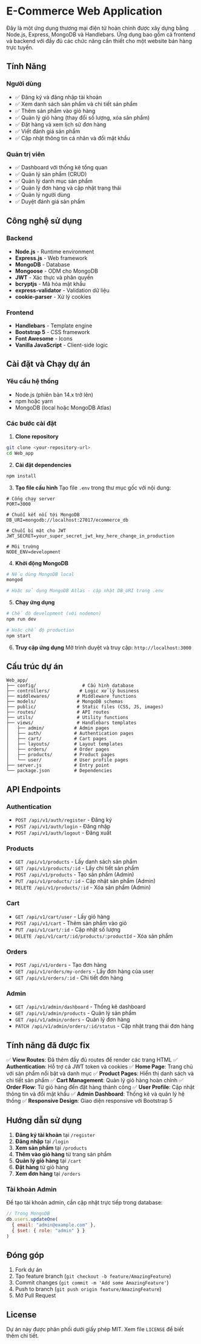 # E-Commerce Web Application

Đây là một ứng dụng thương mại điện tử hoàn chỉnh được xây dựng bằng Node.js, Express, MongoDB và Handlebars. Ứng dụng bao gồm cả frontend và backend với đầy đủ các chức năng cần thiết cho một website bán hàng trực tuyến.

## Tính Năng

### Người dùng
- ✅ Đăng ký và đăng nhập tài khoản
- ✅ Xem danh sách sản phẩm và chi tiết sản phẩm
- ✅ Thêm sản phẩm vào giỏ hàng
- ✅ Quản lý giỏ hàng (thay đổi số lượng, xóa sản phẩm)
- ✅ Đặt hàng và xem lịch sử đơn hàng
- ✅ Viết đánh giá sản phẩm
- ✅ Cập nhật thông tin cá nhân và đổi mật khẩu

### Quản trị viên
- ✅ Dashboard với thống kê tổng quan
- ✅ Quản lý sản phẩm (CRUD)
- ✅ Quản lý danh mục sản phẩm
- ✅ Quản lý đơn hàng và cập nhật trạng thái
- ✅ Quản lý người dùng
- ✅ Duyệt đánh giá sản phẩm

## Công nghệ sử dụng

### Backend
- **Node.js** - Runtime environment
- **Express.js** - Web framework
- **MongoDB** - Database
- **Mongoose** - ODM cho MongoDB
- **JWT** - Xác thực và phân quyền
- **bcryptjs** - Mã hóa mật khẩu
- **express-validator** - Validation dữ liệu
- **cookie-parser** - Xử lý cookies

### Frontend
- **Handlebars** - Template engine
- **Bootstrap 5** - CSS framework
- **Font Awesome** - Icons
- **Vanilla JavaScript** - Client-side logic

## Cài đặt và Chạy dự án

### Yêu cầu hệ thống
- Node.js (phiên bản 14.x trở lên)
- npm hoặc yarn
- MongoDB (local hoặc MongoDB Atlas)

### Các bước cài đặt

1. **Clone repository**
```bash
git clone <your-repository-url>
cd Web_app
```

2. **Cài đặt dependencies**
```bash
npm install
```

3. **Tạo file cấu hình**
Tạo file `.env` trong thư mục gốc với nội dung:
```env
# Cổng chạy server
PORT=3000

# Chuỗi kết nối tới MongoDB
DB_URI=mongodb://localhost:27017/ecommerce_db

# Chuỗi bí mật cho JWT
JWT_SECRET=your_super_secret_jwt_key_here_change_in_production

# Môi trường
NODE_ENV=development
```

4. **Khởi động MongoDB**
```bash
# Nếu dùng MongoDB local
mongod

# Hoặc sử dụng MongoDB Atlas - cập nhật DB_URI trong .env
```

5. **Chạy ứng dụng**
```bash
# Chế độ development (với nodemon)
npm run dev

# Hoặc chế độ production
npm start
```

6. **Truy cập ứng dụng**
Mở trình duyệt và truy cập: `http://localhost:3000`

## Cấu trúc dự án

```
Web_app/
├── config/                 # Cấu hình database
├── controllers/           # Logic xử lý business
├── middlewares/          # Middleware functions
├── models/               # MongoDB schemas
├── public/               # Static files (CSS, JS, images)
├── routes/               # API routes
├── utils/                # Utility functions
├── views/                # Handlebars templates
│   ├── admin/           # Admin pages
│   ├── auth/            # Authentication pages
│   ├── cart/            # Cart pages
│   ├── layouts/         # Layout templates
│   ├── orders/          # Order pages
│   ├── products/        # Product pages
│   └── user/            # User profile pages
├── server.js            # Entry point
└── package.json         # Dependencies
```

## API Endpoints

### Authentication
- `POST /api/v1/auth/register` - Đăng ký
- `POST /api/v1/auth/login` - Đăng nhập
- `POST /api/v1/auth/logout` - Đăng xuất

### Products
- `GET /api/v1/products` - Lấy danh sách sản phẩm
- `GET /api/v1/products/:id` - Lấy chi tiết sản phẩm
- `POST /api/v1/products` - Tạo sản phẩm (Admin)
- `PUT /api/v1/products/:id` - Cập nhật sản phẩm (Admin)
- `DELETE /api/v1/products/:id` - Xóa sản phẩm (Admin)

### Cart
- `GET /api/v1/cart/user` - Lấy giỏ hàng
- `POST /api/v1/cart` - Thêm sản phẩm vào giỏ
- `PUT /api/v1/cart/:id` - Cập nhật số lượng
- `DELETE /api/v1/cart/:id/products/:productId` - Xóa sản phẩm

### Orders
- `POST /api/v1/orders` - Tạo đơn hàng
- `GET /api/v1/orders/my-orders` - Lấy đơn hàng của user
- `GET /api/v1/orders/:id` - Chi tiết đơn hàng

### Admin
- `GET /api/v1/admin/dashboard` - Thống kê dashboard
- `GET /api/v1/admin/products` - Quản lý sản phẩm
- `GET /api/v1/admin/orders` - Quản lý đơn hàng
- `PATCH /api/v1/admin/orders/:id/status` - Cập nhật trạng thái đơn hàng

## Tính năng đã được fix

✅ **View Routes**: Đã thêm đầy đủ routes để render các trang HTML
✅ **Authentication**: Hỗ trợ cả JWT token và cookies
✅ **Home Page**: Trang chủ với sản phẩm nổi bật và danh mục
✅ **Product Pages**: Hiển thị danh sách và chi tiết sản phẩm
✅ **Cart Management**: Quản lý giỏ hàng hoàn chỉnh
✅ **Order Flow**: Từ giỏ hàng đến đặt hàng thành công
✅ **User Profile**: Cập nhật thông tin và đổi mật khẩu
✅ **Admin Dashboard**: Thống kê và quản lý hệ thống
✅ **Responsive Design**: Giao diện responsive với Bootstrap 5

## Hướng dẫn sử dụng

1. **Đăng ký tài khoản** tại `/register`
2. **Đăng nhập** tại `/login`
3. **Xem sản phẩm** tại `/products`
4. **Thêm vào giỏ hàng** từ trang sản phẩm
5. **Quản lý giỏ hàng** tại `/cart`
6. **Đặt hàng** từ giỏ hàng
7. **Xem đơn hàng** tại `/orders`

### Tài khoản Admin
Để tạo tài khoản admin, cần cập nhật trực tiếp trong database:
```javascript
// Trong MongoDB
db.users.updateOne(
  { email: "admin@example.com" },
  { $set: { role: "admin" } }
)
```

## Đóng góp

1. Fork dự án
2. Tạo feature branch (`git checkout -b feature/AmazingFeature`)
3. Commit changes (`git commit -m 'Add some AmazingFeature'`)
4. Push to branch (`git push origin feature/AmazingFeature`)
5. Mở Pull Request

## License

Dự án này được phân phối dưới giấy phép MIT. Xem file `LICENSE` để biết thêm chi tiết.